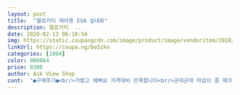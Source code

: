 ```yaml
---
layout: post 
title:  "헬로키티 여아용 EVA 실내화" 
description: 헬로키티  ..
date: 2020-02-13 06:10:54 
img: https://static.coupangcdn.com/image/product/image/vendoritem/2018/10/29/3577913653/dbbe6684-7f72-49bf-bec8-3ad01748b3f4.jpg 
linkUrl: https://coupa.ng/bo5zkn 
categories: [1004] 
color: 006064 
price: 8300 
author: Ask View Shop 
cont:  "●구매후기●<br/>가볍고 예뻐요 가격대비 만족합니다<br/>군데군데 마감이 좀 매끄럽디 못한 부분이 있지만<br/>나중에 재구매 의사 있습니다.<br/> 아이도 좋아해요<br/>뒤쪽에 이름도 네임펜으로 잘써져서 좋아요<br/>디자인도 아이가 키티를 골라서 구매했는데 실제로 보니 더 귀엽네요^^<br/>생각했던것보다 실물이 훨씬 귀엽고 예쁘네요^^<br/>신겼을때 살짝 여유있어요 벗겨지진 않아요<br/>아이 발 실측길이 14.<br/>5~7 나오는데<br/>양말신고 신기에 불편함없이 딱인거같아요.<br/><br/>요즘 핑크에 꽂혀있는 딸 새학기 얼집에 가져가야해서 핑크키티 골랐는데 여유있게 잘맞고 좋으네요~발은 140 이구요 실내화 150 입니다.<br/> 사진에 운동화는 참고로 150 사이즈입니다.<br/> 운동화보단 작지만 딸발이 140이니 정사이즈인듯 합니다.<br/> 너무 이쁘고 귀여워요<br/>운동화 180신는데 180사이즈로 샀더니 약간 여유있어 잘 맞아요<br/>운동화를 약간 넉넉하게 신는 발이 큰 5살이예요<br/>유치원 실내화로 추천해요^^<br/>" 
---
```

